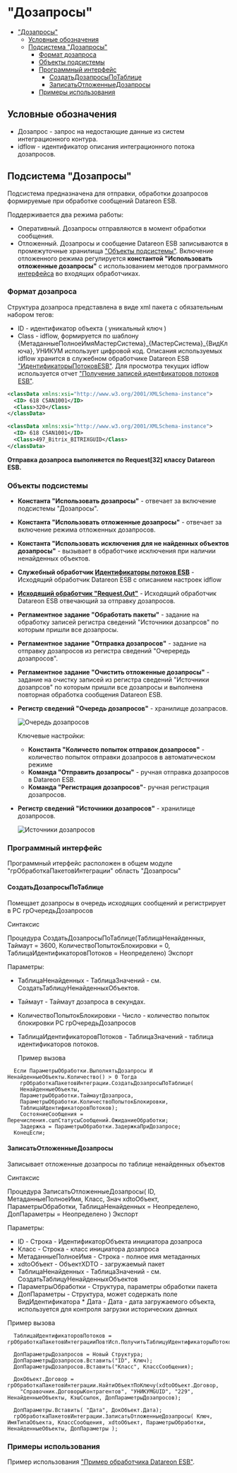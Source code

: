 # "Дозапросы"

- ["Дозапросы"](#дозапросы)
  - [Условные обозначения](#условные-обозначения)
  - [Подсистема "Дозапросы"](#подсистема-дозапросы)
    - [Формат дозапроса](#формат-дозапроса)
    - [Объекты подсистемы](#объекты-подсистемы)
    - [Программный интерфейс](#программный-интерфейс)
      - [СоздатьДозапросыПоТаблице](#создатьдозапросыпотаблице)
      - [ЗаписатьОтложенныеДозапросы](#записатьотложенныедозапросы)
    - [Примеры использования](#примеры-использования)

## Условные обозначения

- Дозапрос - запрос на недостающие данные из систем интеграционного контура.
- idflow - идентификатор описания интеграционного потока дозапросов.

## Подсистема "Дозапросы"

Подсистема предназначена для отправки, обработки дозапросов формируемые при обработке сообщений Datareon ESB.

Поддерживается два режима работы:

- Оперативный. Дозапросы отправляются в момент обработки сообщения.
- Отложенный. Дозапросы и сообщение Datareon ESB записываются в промежуточные хранилища ["Объекты подсистемы"](#объекты-подсистемы).
Включение отложенного режима регулируется **константой "Использовать отложенные дозапросы"** с использованием методов программного [интерфейса](#программный-интерфейс) во входящих обработчиках.

### Формат дозапроса

Структура дозапроса представлена в виде xml пакета с обязательным набором тегов:

- ID - идентификатор объекта ( уникальный ключ )
- Class - idflow, формируется по шаблону {МетаданныеПолноеИмяМастерСистема}\_{МастерСистема}\_{ВидКлюча},
УНИКУМ использует цифровой код. Описания используемых idflow хранится в служебном обработчике Datareon ESB ["ИдентификаторыПотоковESB"](#объекты-подсистемы).
Для просмотра текущих idflow используется отчет  ["Получение записей идентфикаторов потоков ESB"](ПолучитьЗаписиИдентфикаторыПотоковESB.epf).

```xml
<classData xmlns:xsi="http://www.w3.org/2001/XMLSchema-instance">
  <ID> 618 C5AN1001</ID>
  <Class>320</Class>
</classData>

<classData xmlns:xsi="http://www.w3.org/2001/XMLSchema-instance">
  <ID> 618 C5AN1001</ID>
  <Class>497_Bitrix_BITRIXGUID</Class>
</classData>
```

**Отправка дозапроса выполняется по Request[32] классу Datareon ESB.**

### Объекты подсистемы

- **Константа "Использовать дозапросы"** - отвечает за включение подсистемы "Дозапросы".
- **Константа "Использовать отложенные дозапросы"** - отвечает за включение режима отложенных дозапросов.
- **Константа "Использовать исключения для не найденных объектов дозапросы"** - вызывает в обработчике исключения при наличии ненайденных объектов.
- **Служебный обработчик [Идентификаторы потоков ESB](ИдентификаторыПотоковESB.bsl)** - Исходящий обработчик Datareon ESB c описанием настроек idflow
- **[Исходящий обработчик "Request.Out"](Request.Out.bsl)** - Исходящий обработчик Datareon ESB отвечающий за отправку дозапросов.
- **Регламентное задание "Обработать пакеты"** - задание на обработку записей регистра сведений "Источники дозапрсов" по которым пришли все дозапросы.
- **Регламентное задание "Отправка дозапросов"** - задание на отправку дозапросов из регистра сведений "Очерередь дозапросов".
- **Регламентное задание "Очистить отложенные дозапросы"** - задание на очистку записей из регистра сведений "Источники дозапрсов" по которым пришли все дозапросы и выполнена повторная обработка сообщения Datareon ESB.
- **Регистр сведений "Очередь дозапросов"** -  хранилище дозапрасов.
  
  ![Очередь дозапросов](Очередьдозапросов.png)
  
  Ключевые настройки:
  - **Константа "Количесто попыток отправок дозапросов"** - количество попыток отправки дозапросов в автоматическом режиме
  - **Команда "Отправить дозапросы"** - ручная отправка дозапросов в Datareon ESB.
  - **Команда "Регистрация дозапросов"**- ручная регистрация дозапросов.

- **Регистр сведений "Источники дозапросов"** - хранилище дозапросов.
  
  ![Источники дозапросов](ИсточникиДозапросов.png)

### Программный интерфейс

Программный итерфейс расположен в общем модуле "грОбработкаПакетовИнтеграции" область "Дозапросы"

#### СоздатьДозапросыПоТаблице
  
  Помещает дозапросы в очередь исходящих сообщений и регистрирует в РС грОчередьДозапросов

  Синтаксис

  Процедура СоздатьДозапросыПоТаблице(ТаблицаНенайденных, Таймаут = 3600, КоличествоПопытокБлокировки = 0, ТаблицаИдентификаторовПотоков = Неопределено) Экспорт

Параметры:

- ТаблицаНенайденных    - ТаблицаЗначений - см. СоздатьТаблицуНенайденныхОбъектов.
- Таймаут       - Таймаут дозапроса в секундах.
- КоличествоПопытокБлокировки  - Число - количество попыток блокировки РС грОчередьДозапросов
- ТаблицаИдентификаторовПотоков - ТаблицаЗначений - таблица идентификаторов потоков.

  Пример вызова

```bsl
  Если ПараметрыОбработки.ВыполнятьДозапросы И НенайденныеОбъекты.Количество() > 0 Тогда 
    грОбработкаПакетовИнтеграции.СоздатьДозапросыПоТаблице(
    НенайденныеОбъекты, 
    ПараметрыОбработки.ТаймаутДозапроса, 
    ПараметрыОбработки.КоличествоПопытокБлокировки, 
    ТаблицаИдентификаторовПотоков);
    СостояниеСообщения = Перечисления.сшпСтатусыСообщений.ОжиданиеОбработки;
    Задержка = ПараметрыОбработки.ЗадержкаПриДозапросе;
  КонецЕсли;
```

#### ЗаписатьОтложенныеДозапросы

 Записывает отложенные дозапросы по таблице ненайденных объектов

Синтаксис

 Процедура ЗаписатьОтложенныеДозапросы( ID, МетаданныеПолноеИмя, Класс, Знач xdtoОбъект,
ПараметрыОбработки, ТаблицаНенайденных = Неопределено, ДопПараметры = Неопределено ) Экспорт

Параметры:

- ID                            - Строка    - ИдентификаторОбъекта инициатора дозапроса
- Класс                           - Строка    - класс инициатора дозапроса
- МетаданныеПолноеИмя - Строка - полное имя метаданных
- xdtoОбъект                      - ОбъектXDTO - загружаемый пакет
- ТаблицаНенайденных    - ТаблицаЗначений - см. СоздатьТаблицуНенайденныхОбъектов
- ПараметрыОбработки    - Структура, параметры обработки пакета
- ДопПараметры     - Структура, может содержать поле ВидИдентификатора
          \* Дата - Дата - дата загружаемого объекта, используется для контроля загрузки исторических данных

Пример вызова

```bsl
  ТаблицаИдентификаторовПотоков = грОбработкаПакетовИнтеграцииПовтИсп.ПолучитьТаблицуИдентификаторыПотоковESB();

  ДопПараметрыДозапросов = Новый Структура;
  ДопПараметрыДозапросов.Вставить("ID", Ключ);
  ДопПараметрыДозапросов.Вставить("Класс", КлассСообщения);

  ДокОбъект.Договор = грОбработкаПакетовИнтеграции.НайтиОбъектПоКлючу(xdtoОбъект.Договор,
    "Справочник.ДоговорыКонтрагентов", "УНИКУМGUID", "229", НенайденныеОбъекты, КэшСсылок, ДопПараметрыДозапросов);

  ДопПараметры.Вставить( "Дата", ДокОбъект.Дата); 
  грОбработкаПакетовИнтеграции.ЗаписатьОтложенныеДозапросы( Ключ, ИмяТипаОбъекта, КлассСообщения, xdtoОбъект, ПараметрыОбработки, НенайденныеОбъекты, ДопПараметры );
```

### Примеры использования

Пример использования ["Пример обработчика Datareon ESB"](ПримерВходящегоОбработчика.bsl).
